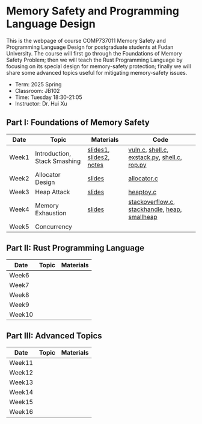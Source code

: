 # Memory Safety and Programming Language Design
This is the webpage of course COMP737011 Memory Safety and Programming Language Design for postgraduate students at Fudan University. The course will first go through the Foundations of Memory Safety Problem; then we will teach the Rust Programming Language by focusing on its special design for memory-safety protection; finally we will share some advanced topics useful for mitigating memory-safety issues.

- Term: 2025 Spring  
- Classroom: JB102  
- Time: Tuesday 18:30-21:05  
- Instructor: Dr. Hui Xu

## Part I: Foundations of Memory Safety 

| Date | Topic | Materials | Code |
|---|---|---|---|
| Week1 | Introduction, Stack Smashing | [slides1](slides/l0-intro.pdf), [slides2](slides/l1-stacksmash.pdf), [notes](notes/l1-stacksmash.md) | [vuln.c](code/l1-vuln.c), [shell.c](code/l1-shell.c), [exstack.py](code/l1-exstack.py), [shell.c](code/l1-aslr.c), [rop.py](code/l1-rop.py) |
| Week2 | Allocator Design | [slides](slides/l2-allocator.pdf) | [allocator.c](code/l2-allocator.c) |
| Week3 | Heap Attack | [slides](slides/l3-heapattack.pdf) | [heaptoy.c](code/l3-heaptoy.c) | 
| Week4 | Memory Exhaustion | [slides](slides/l4-memexhaustion.pdf) | [stackoverflow.c](code/l4-stackoverflow.c), [stackhandle](code/l4-stackhandle.c), [heap](code/l4-heap.c), [smallheap](code/l4-smallheap.c) |
| Week5 | Concurrency | | |

## Part II: Rust Programming Language 

| Date | Topic | Materials  |
|---|---|---|
| Week6 | | | 
| Week7 | | | 
| Week8 | | | 
| Week9 | | | 
| Week10 | | | 

## Part III: Advanced Topics

| Date | Topic | Materials  |
|---|---|---|
| Week11 |  |  |
| Week12 |  |  | 
| Week13 |  |  | 
| Week14 |  |  | 
| Week15 |  |  |
| Week16 |  |  |
